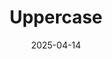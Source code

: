 ---  
layout: startup_page  
title: "Uppercase"  
id: "uppercase.co.in"  
permalink: "/uppercaseuppercase.co.in04142025/"  
website: "https://www.uppercase.co.in/"  
funding_round: "Equity"  
funding_amount: ""  
investors: "Jasprit Bumrah"  
about: "Uppercase is a sustainable luggage-maker offering backpacks, duffle bags, and luggage. They focus on affordability and accessibility, with a presence in both metro and smaller towns. A new premium product line is launching in collaboration with cricketer Jasprit Bumrah."  
markets: "Luggage, Backpacks, Bags, Consumer Goods, Direct Sales, E-Commerce, Manufacturing"  
hq: "Mumbai, Maharashtra, India"  
founded_year: "2021"  
linkedin: "https://www.linkedin.com/company/acefour-accessories-pvt-ltd"  
twitter: "https://x.com/myuppercase"  
instagram: ""  
facebook: "https://www.facebook.com/uppercase.ecobags/"  
crunchbase: "https://www.crunchbase.com/organization/acefour-accessories"  
pitchbook: ""  

date_display: "14-Apr-2025"  
date: "2025-04-14"

# SEO Optimization  
meta_title: "Uppercase - Equity"  
meta_description: "Uppercase, Uppercase is a sustainable luggage-maker offering backpacks, duffle bags, and luggage. They focus on affordability and accessibility, with a presence ..."  
meta_keywords: "Uppercase, Luggage, Backpacks, Bags, Consumer Goods, Direct Sales, E-Commerce, Manufacturing, Equity funding"  
canonical_url: "https://startup.projectstartups.com/uppercaseuppercase.co.in04142025/"  
---